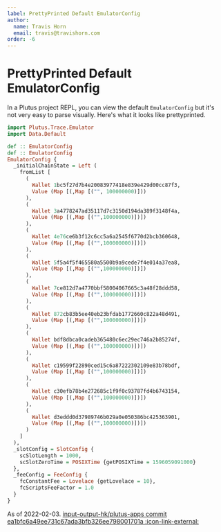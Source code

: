 ```yaml
---
label: PrettyPrinted Default EmulatorConfig
author:
  name: Travis Horn
  email: travis@travishorn.com
order: -6
---
```


# PrettyPrinted Default EmulatorConfig

In a Plutus project REPL, you can view the default `EmulatorConfig` but it's not very easy to parse visually. Here's what it looks like prettyprinted.

```haskell
import Plutus.Trace.Emulator
import Data.Default

def :: EmulatorConfig
def :: EmulatorConfig
EmulatorConfig {
  _initialChainState = Left (
    fromList [
      (
        Wallet 1bc5f27d7b4e20083977418e839e429d00cc87f3,
        Value (Map [(,Map [("", 100000000)]))
      ),
      (
        Wallet 3a4778247ad35117d7c3150d194da389f3148f4a,
        Value (Map [(,Map [("",100000000)])])
      ),
      (
        Wallet 4e76ce6b3f12c6cc5a6a2545f6770d2bcb360648,
        Value (Map [(,Map [("",100000000)])])
      ),
      (
        Wallet 5f5a4f5f465580a5500b9a9cede7f4e014a37ea8,
        Value (Map [(,Map [("",100000000)])])
      ),
      (
        Wallet 7ce812d7a4770bbf58004067665c3a48f28ddd58,
        Value (Map [(,Map [("",100000000)])])
      ),
      (
        Wallet 872cb83b5ee40eb23bfdab1772660c822a48d491,
        Value (Map [(,Map [("",100000000)])])
      ),
      (
        Wallet bdf8dbca0cadeb365480c6ec29ec746a2b85274f,
        Value (Map [(,Map [("",100000000)])])
      ),
      (
        Wallet c19599f22890ced15c6a87222302109e83b78bdf,
        Value (Map [(,Map [("",100000000)])])
      ),
      (
        Wallet c30efb78b4e272685c1f9f0c93787fd4b6743154,
        Value (Map [(,Map [("",100000000)])])
      ),
      (
        Wallet d3eddd0d37989746b029a0e050386bc425363901,
        Value (Map [(,Map [("",100000000)])])
      )
    ]
  ),
  _slotConfig = SlotConfig {
    scSlotLength = 1000,
    scSlotZeroTime = POSIXTime {getPOSIXTime = 1596059091000}
  },
  _feeConfig = FeeConfig {
    fcConstantFee = Lovelace {getLovelace = 10},
    fcScriptsFeeFactor = 1.0
  }
}
```

As of 2022-02-03. [input-output-hk/plutus-apps commit
ea1bfc6a49ee731c67ada3bfb326ee798001701a
:icon-link-external:](https://github.com/input-output-hk/plutus-apps/tree/ea1bfc6a49ee731c67ada3bfb326ee798001701a)
